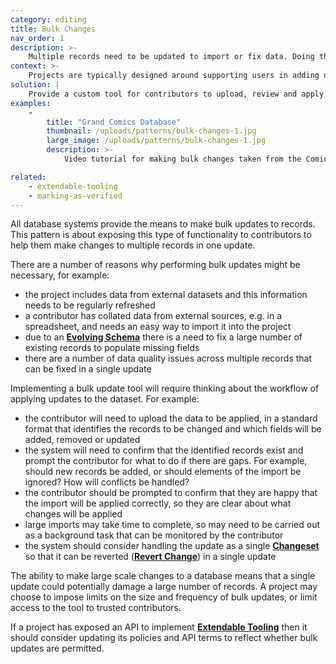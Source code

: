 ```yaml
---
category: editing
title: Bulk Changes
nav_order: 1
description: >-
    Multiple records need to be updated to import or fix data. Doing them individually is labour intensive.
context: >-
    Projects are typically designed around supporting users in adding or improving individual records. This model doesn’t work well when there is a need to import external data which contains useful data to be applied to multiple records.
solution: |
    Provide a custom tool for contributors to upload, review and apply updates to multiple records.
examples:
    -
        title: "Grand Comics Database"
        thumbnail: /uploads/patterns/bulk-changes-1.jpg
        large_image: /uploads/patterns/bulk-changes-1.jpg
        description: >-
            Video tutorial for making bulk changes taken from the Comics Database wiki site

related:
    - extendable-tooling
    - marking-as-verified
---
```


All database systems provide the means to make bulk updates to records. This pattern is about exposing this type of functionality to contributors to help them make changes to multiple records in one update.

There are a number of reasons why performing bulk updates might be necessary, for example:

* the project includes data from external datasets and this information needs to be regularly refreshed
* a contributor has collated data from external sources, e.g. in a spreadsheet, and needs an easy way to import it into the project
* due to an **[Evolving Schema](/patterns/data-model/evolving-schema)** there is a need to fix a large number of existing records to populate missing fields
* there are a number of data quality issues across multiple records that can be fixed in a single update

Implementing a bulk update tool will require thinking about the workflow of applying updates to the dataset. For example:

* the contributor will need to upload the data to be applied, in a standard format that identifies the records to be changed and which fields will be added, removed or updated
* the system will need to confirm that the identified records exist and prompt the contributor for what to do if there are gaps. For example, should new records be added, or should elements of the import be ignored? How will conflicts be handled?
* the contributor should be prompted to confirm that they are happy that the import will be applied correctly, so they are clear about what changes will be applied
* large imports may take time to complete, so may need to be carried out as a background task that can be monitored by the contributor
* the system should consider handling the update as a single **[Changeset](/patterns/data-model/changeset)** so that it can be reverted (**[Revert Change](/patterns/editing/revert-change)**) in a single update

The ability to make large scale changes to a database means that a single update could potentially damage a large number of records. A project may choose to impose limits on the size and frequency of bulk updates, or limit access to the tool to trusted contributors.

If a project has exposed an API to implement **[Extendable Tooling](/patterns/workflow/extendable-tooling)** then it should consider updating its policies and API terms to reflect whether bulk updates are permitted.
